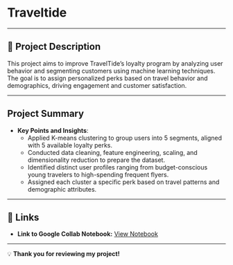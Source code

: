 # Traveltide

---

## 📄 **Project Description**  
This project aims to improve TravelTide’s loyalty program by analyzing user behavior and segmenting customers using machine learning techniques. The goal is to assign personalized perks based on travel behavior and demographics, driving engagement and customer satisfaction.

---

## Project Summary

- **Key Points and Insights**:
    - Applied K-means clustering to group users into 5 segments, aligned with 5 available loyalty perks.
    - Conducted data cleaning, feature engineering, scaling, and dimensionality reduction to prepare the dataset.
    - Identified distinct user profiles ranging from budget-conscious young travelers to high-spending frequent flyers.
    - Assigned each cluster a specific perk based on travel patterns and demographic attributes.

---

## 🔗 **Links**  

- **Link to Google Collab Notebook:** [View Notebook](https://colab.research.google.com/drive/1adhygMcpi-qyzzHR0uzc2ijhSr6NJTPq#scrollTo=XYTKa49Q4U35)  

---  

💡 **Thank you for reviewing my project!**  
